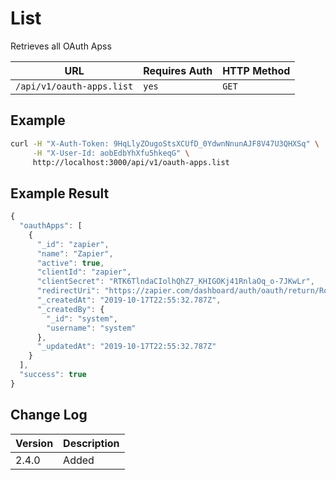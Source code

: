 # List

Retrieves all OAuth Apss

| URL                       | Requires Auth | HTTP Method |
| ------------------------- | ------------- | ----------- |
| `/api/v1/oauth-apps.list` | `yes`         | `GET`       |

## Example

```bash
curl -H "X-Auth-Token: 9HqLlyZOugoStsXCUfD_0YdwnNnunAJF8V47U3QHXSq" \
     -H "X-User-Id: aobEdbYhXfu5hkeqG" \
     http://localhost:3000/api/v1/oauth-apps.list
```

## Example Result

```javascript
{
  "oauthApps": [
    {
      "_id": "zapier",
      "name": "Zapier",
      "active": true,
      "clientId": "zapier",
      "clientSecret": "RTK6TlndaCIolhQhZ7_KHIGOKj41RnlaOq_o-7JKwLr",
      "redirectUri": "https://zapier.com/dashboard/auth/oauth/return/RocketChatDevAPI/",
      "_createdAt": "2019-10-17T22:55:32.787Z",
      "_createdBy": {
        "_id": "system",
        "username": "system"
      },
      "_updatedAt": "2019-10-17T22:55:32.787Z"
    }
  ],
  "success": true
}
```

## Change Log

| Version | Description |
| ------- | ----------- |
| 2.4.0   | Added       |
